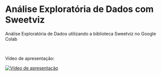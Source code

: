 # Análise Exploratória de Dados com Sweetviz
Análise Exploratória de Dados utilizando a biblioteca Sweetviz no Google Colab

<br>

Vídeo de apresentação:

[![Vídeo de apresentação](https://img.youtube.com/vi/???/maxresdefault.jpg)](https://youtu.be/??? "Apresentação")
